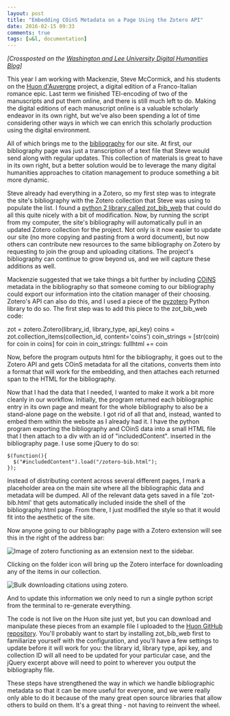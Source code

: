 ```yaml
---
layout: post
title: "Embedding COinS Metadata on a Page Using the Zotero API"
date: 2016-02-15 09:33
comments: true
tags: [w&l, documentation]
---
```


*[Crossposted on the [Washington and Lee University Digital Humanities Blog](http://digitalhumanities.wlu.edu/blog/2016/02/15/embedding-coins-data-on-a-page-using-the-zotero-api/)]*

This year I am working with Mackenzie, Steve McCormick, and his students on the [Huon d'Auvergne](http://www.huondauvergne.org/) project, a digital edition of a Franco-Italian romance epic. Last term we finished TEI-encoding of two of the manuscripts and put them online, and there is still much left to do. Making the digital editions of each manuscript online is a valuable scholarly endeavor in its own right, but we've also been spending a lot of time considering other ways in which we can enrich this scholarly production using the digital environment.

All of which brings me to the [bibliography](http://www.huondauvergne.org/biblio_temp) for our site. At first, our bibliography page was just a transcription of a text file that Steve would send along with regular updates. This collection of materials is great to have in its own right, but a better solution would be to leverage the many digital humanities approaches to citation management to produce something a bit more dynamic.

Steve already had everything in a Zotero, so my first step was to integrate the site's bibliography with the Zotero collection that Steve was using to populate the list. I found a [python 2 library called zot_bib_web](https://github.com/davidswelt/zot_bib_web) that could do all this quite nicely with a bit of modification. Now, by running the script from my computer, the site's bibliography will automatically pull in an updated Zotero collection for the project. Not only is it now easier to update our site (no more copying and pasting from a word document), but now others can contribute new resources to the same bibliography on Zotero by requesting to join the group and uploading citations. The project's bibliography can continue to grow beyond us, and we will capture these additions as well.

Mackenzie suggested that we take things a bit further by including [COiNS](https://en.wikipedia.org/wiki/COinS) metadata in the bibliography so that someone coming to our bibliography could export our information into the citation manager of their choosing. Zotero's API can also do this, and I used a piece of the [pyzotero](https://github.com/urschrei/pyzotero) Python library to do so. The first step was to add this piece to the zot_bib_web code:

  zot = zotero.Zotero(library_id, library_type, api_key)
  coins = zot.collection_items(collection_id, content='coins')
  coin_strings = [str(coin) for coin in coins]
  for coin in coin_strings:
    fullhtml += coin

Now, before the program outputs html for the bibliography, it goes out to the Zotero API and gets COinS metadata for all the citations, converts them into a format that will work for the embedding, and then attaches each returned span to the HTML for the bibliography.

Now that I had the data that I needed, I wanted to make it work a bit more cleanly in our workflow. Initially, the program returned each bibliographic entry in its own page and meant for the whole bibliography to also be a stand-alone page on the website. I got rid of all that and, instead, wanted to embed them within the website as I already had it. I have the python program exporting the bibliography and COinS data into a small HTML file that I then attach to a div with an id of "includedContent". inserted in the bibliography page. I use some jQuery to do so:

    $(function(){
      $("#includedContent").load("/zotero-bib.html");
    });


Instead of distributing content across several different pages, I mark a placeholder area on the main site where all the bibliographic data and metadata will be dumped. All of the relevant data gets saved in a file 'zot-bib.html' that gets automatically included inside the shell of the bibliography.html page. From there, I just modified the style so that it would fit into the aesthetic of the site.

Now anyone going to our bibliography page with a Zotero extension will see this in the right of the address bar:

<img src="{{ root_url }}/assets/images/zotero-extension.jpg" alt="Image of zotero functioning as an extension next to the sidebar.">

Clicking on the folder icon will bring up the Zotero interface for downloading any of the items in our collection.

<img src="{{ root_url }}/assets/images/zotero-download.jpg" alt="Bulk downloading citations using zotero.">

And to update this information we only need to run a single python script from the terminal to re-generate everything.

The code is not live on the Huon site just yet, but you can download and manipulate these pieces from an example file I uploaded to the [Huon GitHub repository](https://github.com/wludh/huondauvergne/blob/zotero/zot_bib_web/zot_example.py). You'll probably want to start by installing zot_bib_web first to familiarize yourself with the configuration, and you'll have a few settings to update before it will work for you: the library id, library type, api key, and collection ID will all need to be updated for your particular case, and the jQuery excerpt above will need to point to wherever you output the bibliography file.

These steps have strengthened the way in which we handle bibliographic metadata so that it can be more useful for everyone, and we were really only able to do it because of the many great open source libraries that allow others to build on them. It's a great thing - not having to reinvent the wheel.
